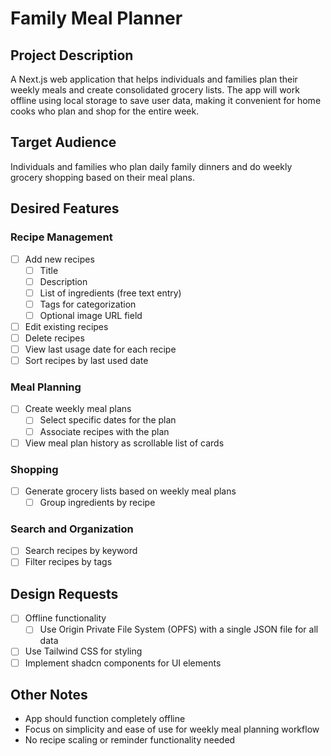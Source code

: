 # Family Meal Planner
## Project Description
A Next.js web application that helps individuals and families plan their weekly meals and create consolidated grocery lists. The app will work offline using local storage to save user data, making it convenient for home cooks who plan and shop for the entire week.

## Target Audience
Individuals and families who plan daily family dinners and do weekly grocery shopping based on their meal plans.

## Desired Features
### Recipe Management
- [ ] Add new recipes
  - [ ] Title
  - [ ] Description
  - [ ] List of ingredients (free text entry)
  - [ ] Tags for categorization
  - [ ] Optional image URL field
- [ ] Edit existing recipes
- [ ] Delete recipes
- [ ] View last usage date for each recipe
- [ ] Sort recipes by last used date

### Meal Planning
- [ ] Create weekly meal plans
  - [ ] Select specific dates for the plan
  - [ ] Associate recipes with the plan
- [ ] View meal plan history as scrollable list of cards

### Shopping
- [ ] Generate grocery lists based on weekly meal plans
  - [ ] Group ingredients by recipe

### Search and Organization
- [ ] Search recipes by keyword
- [ ] Filter recipes by tags

## Design Requests
- [ ] Offline functionality
  - [ ] Use Origin Private File System (OPFS) with a single JSON file for all data
- [ ] Use Tailwind CSS for styling
- [ ] Implement shadcn components for UI elements

## Other Notes
- App should function completely offline
- Focus on simplicity and ease of use for weekly meal planning workflow
- No recipe scaling or reminder functionality needed